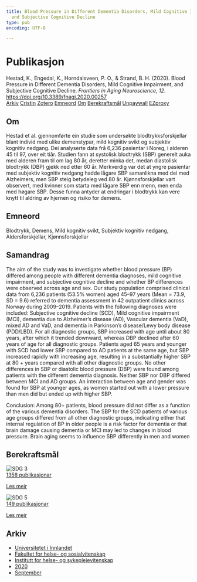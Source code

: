 ```yaml
---
title: Blood Pressure in Different Dementia Disorders, Mild Cognitive Impairment,
  and Subjective Cognitive Decline
type: pub
encoding: UTF-8

---
```

<h1>Publikasjon</h1>
<article id="csl-bib-container-BSWBBWIB" class="csl-bib-container">
  <div class="csl-bib-body"> <div class="csl-entry">Hestad, K., Engedal, K., Horndalsveen, P. O., &#38; Strand, B. H. (2020). Blood Pressure in Different Dementia Disorders, Mild Cognitive Impairment, and Subjective Cognitive Decline. <i>Frontiers in Aging Neuroscience</i>, <i>12</i>. <a href="https://doi.org/10.3389/fnagi.2020.00257">https://doi.org/10.3389/fnagi.2020.00257</a></div> </div>
  <div class="csl-bib-buttons">
    <a href="#taxonomy-article-BSWBBWIB" alt="archive" class="csl-bib-button">Arkiv</a>
    <a href="https://app.cristin.no/results/show.jsf?id=1834300" alt="Cristin" class="csl-bib-button">Cristin</a>
    <a href="http://zotero.org/groups/5881554/items/BSWBBWIB" alt="Zotero" class="csl-bib-button">Zotero</a>
    <a href="#keywords-article-BSWBBWIB" alt="keywords" class="csl-bib-button">Emneord</a>
    <a href="#about-article-BSWBBWIB" alt="about_pub" class="csl-bib-button">Om</a>
    <a href="#sdg-article-BSWBBWIB" alt="sdg" class="csl-bib-button">Berekraftsmål</a>
    <a href="https://www.frontiersin.org/articles/10.3389/fnagi.2020.00257/pdf" alt="Unpaywall" class="csl-bib-button">Unpaywall</a>
    <a href="https://www.frontiersin.org/articles/10.3389/fnagi.2020.00257/pdf" alt="EZproxy" class="csl-bib-button">EZproxy</a>
  </div>
  <div id="csl-bib-meta-container-BSWBBWIB"></div>
</article>
<div id="csl-bib-meta-BSWBBWIB" class="csl-bib-meta">
  <article id="about-article-BSWBBWIB" class="about_pub-article">
    <h1>Om</h1>
    Hestad et al. gjennomførte ein studie som undersøkte blodtrykksforskjellar blant individ med ulike demenstypar, mild kognitiv svikt og subjektiv kognitiv nedgang. Dei analyserte data frå 6,236 pasientar i Noreg, i alderen 45 til 97, over eit tiår. Studien fann at systolisk blodtrykk (SBP) generelt auka med alderen fram til om lag 80 år, deretter minka det, medan diastolisk blodtrykk (DBP) gjekk ned etter 60 år. Merkverdig var det at yngre pasientar med subjektiv kognitiv nedgang hadde lågare SBP samanlikna med dei med Alzheimers, men SBP steig betydeleg ved 80 år. Kjønnsforskjellar vart observert, med kvinner som starta med lågare SBP enn menn, men enda med høgare SBP. Desse funna antyder at endringar i blodtrykk kan vere knytt til aldring av hjernen og risiko for demens.
  </article>
  <article id="keywords-article-BSWBBWIB" class="keywords-article">
    <h1>Emneord</h1>
    Blodtrykk, Demens, Mild kognitiv svikt, Subjektiv kognitiv nedgang, Aldersforskjellar, Kjønnsforskjellar
  </article>
  <article id="abstract-article-BSWBBWIB" class="abstract-article">
    <h1>Samandrag</h1>
    The aim of the study was to investigate whether blood pressure (BP) differed among people with different dementia diagnoses, mild cognitive impairment, and subjective cognitive decline and whether BP differences were observed across age and sex. Our study population comprised clinical data from 6,236 patients (53.5% women) aged 45–97 years (Mean = 73.9, SD = 9.6) referred to dementia assessment in 42 outpatient clinics across Norway during 2009–2019. Patients with the following diagnoses were included: Subjective cognitive decline (SCD), Mild cognitive impairment (MCI), dementia due to Alzheimer’s disease (AD), Vascular dementia (VaD), mixed AD and VaD, and dementia in Parkinson’s disease/Lewy body disease (PDD/LBD). For all diagnostic groups, SBP increased with age until about 80 years, after which it trended downward, whereas DBP declined after 60 years of age for all diagnostic groups. Patients aged 65 years and younger with SCD had lower SBP compared to AD patients at the same age, but SBP increased rapidly with increasing age, resulting in a substantially higher SBP at 80 + years compared with all other diagnostic groups. No other differences in SBP or diastolic blood pressure (DBP) were found among patients with the different dementia diagnosis. Neither SBP nor DBP differed between MCI and AD groups. An interaction between age and gender was found for SBP at younger ages, as women started out with a lower pressure than men did but ended up with higher SBP. 
 
Conclusion: Among 80+ patients, blood pressure did not differ as a function of the various dementia disorders. The SBP for the SCD patients of various age groups differed from all other diagnostic groups, indicating either that internal regulation of BP in older people is a risk factor for dementia or that brain damage causing dementia or MCI may led to changes in blood pressure. Brain aging seems to influence SBP differently in men and women
  </article>
  <article id="sdg-article-BSWBBWIB" class="sdg-article">
    <h1>Berekraftsmål</h1>
    <div class="sdg-container"><div id="sdg3" class="sdg">
        <img src="{{< params subfolder >}}images/sdg/sdg03_nn.png" class="image" alt="SDG 3">
        <div class="sdg-overlay">
          <a href="{{< params subfolder >}}nn/archive/?sdg=3#archive" class="sdg-publication-count"><span>1358</span> publikasjonar</a>
          <p><a href="https://fn.no/om-fn/fns-baerekraftsmaal/god-helse-og-livskvalitet?lang=nno-NO" class="sdg-read-more">Les meir</a></p>
        </div>
      </div> <div id="sdg5" class="sdg">
        <img src="{{< params subfolder >}}images/sdg/sdg05_nn.png" class="image" alt="SDG 5">
        <div class="sdg-overlay">
          <a href="{{< params subfolder >}}nn/archive/?sdg=5#archive" class="sdg-publication-count"><span>149</span> publikasjonar</a>
          <p><a href="https://fn.no/om-fn/fns-baerekraftsmaal/likestilling-mellom-kjoennene?lang=nno-NO" class="sdg-read-more">Les meir</a></p>
        </div>
      </div></div>
  </article>
  <article id="taxonomy-article-BSWBBWIB" class="taxonomy-article">
    <h1>Arkiv</h1>
    <ul>
      <li><a href="{{< params subfolder >}}nn/archive/?key=3DCRN523">Universitetet i Innlandet</a></li>
      <li><a href="{{< params subfolder >}}nn/archive/?key=IDKFS3MX">Fakultet for helse- og sosialvitenskap</a></li>
      <li><a href="{{< params subfolder >}}nn/archive/?key=GTV4ECMZ">Institutt for helse- og sykepleievitenskap</a></li>
      <li><a href="{{< params subfolder >}}nn/archive/?key=LNJIKLR2">2020</a></li>
      <li><a href="{{< params subfolder >}}nn/archive/?key=HNMMIG6J">September</a></li>
    </ul>
  </article>
</div>
